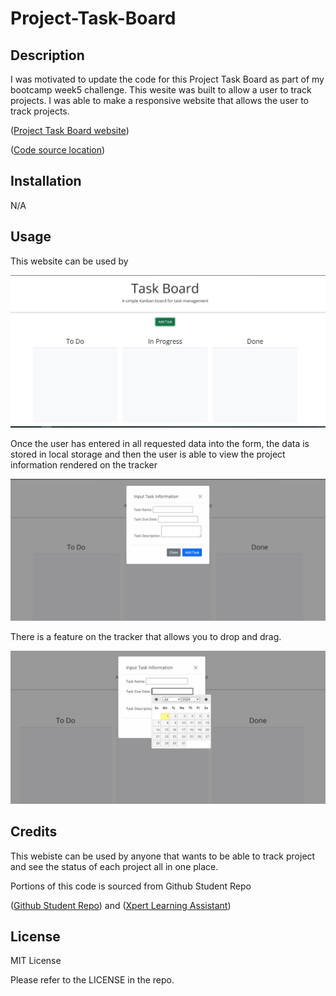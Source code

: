# Project-Task-Board

## Description


I was motivated to update the code for this Project Task Board as part of my bootcamp week5 challenge. This wesite was built to allow a user to track projects. I was able to make a responsive website that allows the user to track projects. 

([Project Task Board website](https://ashleighjg.github.io/Project-Task-Board/))

([Code source location](https://github.com/Ashleighjg/Project-Task-Board))


## Installation

N/A

## Usage





This website can be used by 

 ![Shows Project Task Board](.\Pictures\taskboard.JPG)

 Once the user has entered in all requested data into the form, the data is stored in local storage and then the user is able to view the project information rendered on the tracker     

 ![Shows personal blog input posted in new page ](.\Pictures\taskform.JPG)

There is a feature on the tracker that allows you to drop and drag.

![Shows personal form in light mode ](.\Pictures\taskformcalendar.JPG)



 




## Credits

This webiste can be used by anyone that wants to be able to track project and see the status of each project all in one place.

Portions of this code is sourced from Github Student Repo 

([Github Student Repo](https://git.bootcampcontent.com/UNC-Chapel-Hill/UNC-VIRT-FSF-PT-05-2024-U-LOLC/-/tree/main/04-Web-APIs/01-Activities?ref_type=heads))  and 
([Xpert Learning Assistant](https://bootcampspot.instructure.com/courses/6022/external_tools/313))



## License

MIT License

Please refer to the LICENSE in the repo.








